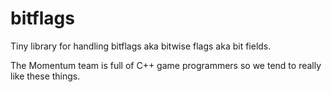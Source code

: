 # bitflags

Tiny library for handling bitflags aka bitwise flags aka bit fields.

The Momentum team is full of C++ game programmers so we tend to really like these things.

